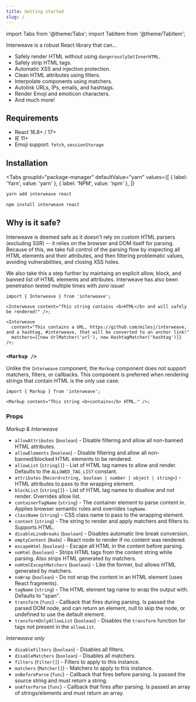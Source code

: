 ```yaml
---
title: Getting started
slug: /
---
```


import Tabs from '@theme/Tabs';
import TabItem from '@theme/TabItem';

Interweave is a robust React library that can...

- Safely render HTML without using `dangerouslySetInnerHTML`.
- Safely strip HTML tags.
- Automatic XSS and injection protection.
- Clean HTML attributes using filters.
- Interpolate components using matchers.
- Autolink URLs, IPs, emails, and hashtags.
- Render Emoji and emoticon characters.
- And much more!

## Requirements

- React 16.8+ / 17+
- IE 11+
- Emoji support: `fetch`, `sessionStorage`

## Installation

<Tabs
groupId="package-manager"
defaultValue="yarn"
values={[
{ label: 'Yarn', value: 'yarn' },
{ label: 'NPM', value: 'npm' },
]}

>   <TabItem value="yarn">

```bash
yarn add interweave react
```

  </TabItem>
  <TabItem value="npm">

```bash
npm install interweave react
```

  </TabItem>
</Tabs>

## Why is it safe?

Interweave is deemed safe as it doesn't rely on custom HTML parsers (excluding SSR) -- it relies on
the browser and DOM itself for parsing. Because of this, we take full control of the parsing flow by
inspecting all HTML elements and their attributes, and then filtering problematic values, avoiding
vulnerabilities, and closing XSS holes.

We also take this a step further by maintaing an explicit allow, block, and banned list of HTML
elements and attributes. Interweave has also been penetration tested multiple times with _zero_
issue!

```tsx
import { Interweave } from 'interweave';

<Interweave content="This string contains <b>HTML</b> and will safely be rendered!" />;

<Interweave
  content="This contains a URL, https://github.com/milesj/interweave, and a hashtag, #interweave, that will be converted to an anchor link!"
  matchers={[new UrlMatcher('url'), new HashtagMatcher('hashtag')]}
/>;
```

### `<Markup />`

Unlike the `Interweave` component, the `Markup` component does not support matchers, filters, or
callbacks. This component is preferred when rendering strings that contain HTML is the only use
case.

```tsx
import { Markup } from 'interweave';

<Markup content="This string <b>contains</b> HTML." />;
```

### Props

_Markup & Interweave_

- `allowAttributes` (`boolean`) - Disable filtering and allow all non-banned HTML attributes.
- `allowElements` (`boolean`) - Disable filtering and allow all non-banned/blocked HTML elements to
  be rendered.
- `allowList` (`string[]`) - List of HTML tag names to allow and render. Defaults to the
  `ALLOWED_TAG_LIST` constant.
- `attributes` (`Record<string, boolean | number | object | string>`) - HTML attributes to pass to the wrapping element.
- `blockList` (`string[]`) - List of HTML tag names to disallow and not render. Overrides allow
  list.
- `containerTagName` (`string`) - The container element to parse content in. Applies browser
  semantic rules and overrides `tagName`.
- `className` (`string`) - CSS class name to pass to the wrapping element.
- `content` (`string`) - The string to render and apply matchers and filters to. Supports HTML.
- `disableLineBreaks` (`boolean`) - Disables automatic line break conversion.
- `emptyContent` (`Node`) - React node to render if no content was rendered.
- `escapeHtml` (`boolean`) - Escape all HTML in the content before parsing.
- `noHtml` (`boolean`) - Strips HTML tags from the content string while parsing. Also strips HTML
  generated by matchers.
- `noHtmlExceptMatchers` (`boolean`) - Like the former, but allows HTML generated by matchers.
- `noWrap` (`boolean`) - Do not wrap the content in an HTML element (uses React fragments).
- `tagName` (`string`) - The HTML element tag name to wrap the output with. Defaults to "span".
- `transform` (`func`) - Callback that fires during parsing. Is passed the parsed DOM node, and can
  return an element, null to skip the node, or undefined to use the default element.
- `transformOnlyAllowList` (`boolean`) - Disables the `transform` function for tags not present in
  the `allowList`.

_Interweave only_

- `disableFilters` (`boolean`) - Disables all filters.
- `disableMatchers` (`boolean`) - Disables all matchers.
- `filters` (`Filter[]`) - Filters to apply to this instance.
- `matchers` (`Matcher[]`) - Matchers to apply to this instance.
- `onBeforeParse` (`func`) - Callback that fires before parsing. Is passed the source string and
  must return a string.
- `onAfterParse` (`func`) - Callback that fires after parsing. Is passed an array of
  strings/elements and must return an array.
